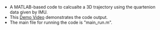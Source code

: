 * A MATLAB-based code to calcualte a 3D trajectory using the quartenion data given by IMU.
* This [Demo Video](https://youtu.be/er7SyEC5J0o) demonstrates the code output.
* The main file for running the code is "main_run.m".
